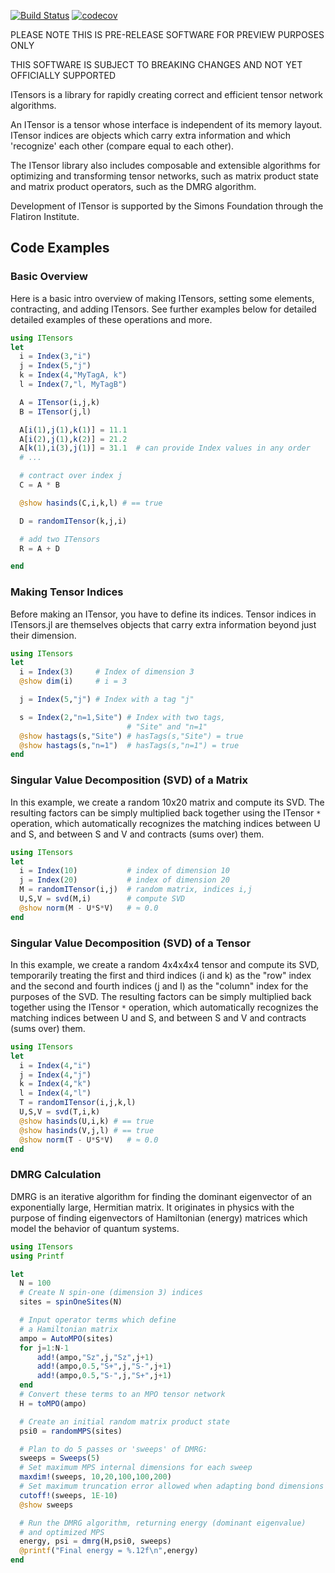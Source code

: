 [![Build Status](https://travis-ci.org/ITensor/ITensors.jl.svg?branch=master)](https://travis-ci.org/ITensor/ITensors.jl) [![codecov](https://codecov.io/gh/ITensor/ITensors.jl/branch/master/graph/badge.svg)](https://codecov.io/gh/ITensor/ITensors.jl)

PLEASE NOTE THIS IS PRE-RELEASE SOFTWARE FOR PREVIEW PURPOSES ONLY

THIS SOFTWARE IS SUBJECT TO BREAKING CHANGES AND NOT YET OFFICIALLY SUPPORTED

ITensors is a library for rapidly creating correct and efficient
tensor network algorithms. 

An ITensor is a tensor whose interface 
is independent of its memory layout. ITensor indices are
objects which carry extra information and which
'recognize' each other (compare equal to each other).

The ITensor library also includes composable and extensible 
algorithms for optimizing and transforming tensor networks, such as 
matrix product state and matrix product operators, such as
the DMRG algorithm.

Development of ITensor is supported by the Simons Foundation 
through the Flatiron Institute.

## Code Examples

### Basic Overview

Here is a basic intro overview of making 
ITensors, setting some elements, contracting, and adding
ITensors. See further examples below for detailed
detailed examples of these operations and more.

```Julia
using ITensors
let
  i = Index(3,"i")
  j = Index(5,"j")
  k = Index(4,"MyTagA, k")
  l = Index(7,"l, MyTagB")

  A = ITensor(i,j,k)
  B = ITensor(j,l)

  A[i(1),j(1),k(1)] = 11.1
  A[i(2),j(1),k(2)] = 21.2
  A[k(1),i(3),j(1)] = 31.1  # can provide Index values in any order
  # ...

  # contract over index j
  C = A * B

  @show hasinds(C,i,k,l) # == true

  D = randomITensor(k,j,i)

  # add two ITensors
  R = A + D

end

```

### Making Tensor Indices

Before making an ITensor, you have to define its indices.
Tensor indices in ITensors.jl are themselves objects that 
carry extra information beyond just their dimension.

```Julia
using ITensors
let
  i = Index(3)     # Index of dimension 3
  @show dim(i)     # i = 3

  j = Index(5,"j") # Index with a tag "j"

  s = Index(2,"n=1,Site") # Index with two tags,
                          # "Site" and "n=1"
  @show hastags(s,"Site") # hasTags(s,"Site") = true
  @show hastags(s,"n=1")  # hasTags(s,"n=1") = true
end
```

### Singular Value Decomposition (SVD) of a Matrix

In this example, we create a random 10x20 matrix 
and compute its SVD. The resulting factors can 
be simply multiplied back together using the
ITensor `*` operation, which automatically recognizes
the matching indices between U and S, and between S and V
and contracts (sums over) them.

```Julia
using ITensors
let
  i = Index(10)           # index of dimension 10
  j = Index(20)           # index of dimension 20
  M = randomITensor(i,j)  # random matrix, indices i,j
  U,S,V = svd(M,i)        # compute SVD
  @show norm(M - U*S*V)   # ≈ 0.0
end
```

### Singular Value Decomposition (SVD) of a Tensor

In this example, we create a random 4x4x4x4 tensor 
and compute its SVD, temporarily treating the first
and third indices (i and k) as the "row" index and the second
and fourth indices (j and l) as the "column" index for the purposes
of the SVD. The resulting factors can 
be simply multiplied back together using the
ITensor `*` operation, which automatically recognizes
the matching indices between U and S, and between S and V
and contracts (sums over) them.

```Julia
using ITensors
let
  i = Index(4,"i")
  j = Index(4,"j")
  k = Index(4,"k")
  l = Index(4,"l")
  T = randomITensor(i,j,k,l)
  U,S,V = svd(T,i,k)
  @show hasinds(U,i,k) # == true
  @show hasinds(V,j,l) # == true
  @show norm(T - U*S*V)   # ≈ 0.0
end
```

### DMRG Calculation

DMRG is an iterative algorithm for finding the dominant
eigenvector of an exponentially large, Hermitian matrix.
It originates in physics with the purpose of finding
eigenvectors of Hamiltonian (energy) matrices which model
the behavior of quantum systems.

```Julia
using ITensors
using Printf

let
  N = 100
  # Create N spin-one (dimension 3) indices
  sites = spinOneSites(N)

  # Input operator terms which define 
  # a Hamiltonian matrix
  ampo = AutoMPO(sites)
  for j=1:N-1
      add!(ampo,"Sz",j,"Sz",j+1)
      add!(ampo,0.5,"S+",j,"S-",j+1)
      add!(ampo,0.5,"S-",j,"S+",j+1)
  end
  # Convert these terms to an MPO tensor network
  H = toMPO(ampo)

  # Create an initial random matrix product state
  psi0 = randomMPS(sites)

  # Plan to do 5 passes or 'sweeps' of DMRG:
  sweeps = Sweeps(5)
  # Set maximum MPS internal dimensions for each sweep
  maxdim!(sweeps, 10,20,100,100,200)
  # Set maximum truncation error allowed when adapting bond dimensions
  cutoff!(sweeps, 1E-10)
  @show sweeps

  # Run the DMRG algorithm, returning energy (dominant eigenvalue)
  # and optimized MPS
  energy, psi = dmrg(H,psi0, sweeps)
  @printf("Final energy = %.12f\n",energy)
end
```
